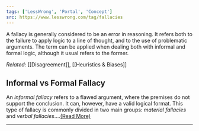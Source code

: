 ```yaml
---
tags: ['LessWrong', 'Portal', 'Concept']
src: https://www.lesswrong.com/tag/fallacies
---
```


A fallacy is generally considered to be an error in reasoning. It refers both to the failure to apply logic to a line of thought, and to the use of problematic arguments. The term can be applied when dealing both with informal and formal logic, although it usual refers to the former.

*Related:* [[Disagreement]], [[Heuristics & Biases]]

## Informal vs Formal Fallacy
An *informal fallacy* refers to a flawed argument, where the premises do not support the conclusion. It can, however, have a valid logical format. This type of fallacy is commonly divided in two main groups: *material fallacies* and *verbal fallacies*....[(Read More)]()



---

